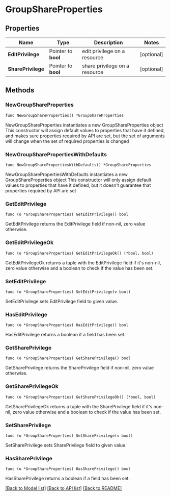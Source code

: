 # GroupShareProperties

## Properties

Name | Type | Description | Notes
------------ | ------------- | ------------- | -------------
**EditPrivilege** | Pointer to **bool** | edit privilege on a resource | [optional] 
**SharePrivilege** | Pointer to **bool** | share privilege on a resource | [optional] 

## Methods

### NewGroupShareProperties

`func NewGroupShareProperties() *GroupShareProperties`

NewGroupShareProperties instantiates a new GroupShareProperties object
This constructor will assign default values to properties that have it defined,
and makes sure properties required by API are set, but the set of arguments
will change when the set of required properties is changed

### NewGroupSharePropertiesWithDefaults

`func NewGroupSharePropertiesWithDefaults() *GroupShareProperties`

NewGroupSharePropertiesWithDefaults instantiates a new GroupShareProperties object
This constructor will only assign default values to properties that have it defined,
but it doesn't guarantee that properties required by API are set

### GetEditPrivilege

`func (o *GroupShareProperties) GetEditPrivilege() bool`

GetEditPrivilege returns the EditPrivilege field if non-nil, zero value otherwise.

### GetEditPrivilegeOk

`func (o *GroupShareProperties) GetEditPrivilegeOk() (*bool, bool)`

GetEditPrivilegeOk returns a tuple with the EditPrivilege field if it's non-nil, zero value otherwise
and a boolean to check if the value has been set.

### SetEditPrivilege

`func (o *GroupShareProperties) SetEditPrivilege(v bool)`

SetEditPrivilege sets EditPrivilege field to given value.

### HasEditPrivilege

`func (o *GroupShareProperties) HasEditPrivilege() bool`

HasEditPrivilege returns a boolean if a field has been set.

### GetSharePrivilege

`func (o *GroupShareProperties) GetSharePrivilege() bool`

GetSharePrivilege returns the SharePrivilege field if non-nil, zero value otherwise.

### GetSharePrivilegeOk

`func (o *GroupShareProperties) GetSharePrivilegeOk() (*bool, bool)`

GetSharePrivilegeOk returns a tuple with the SharePrivilege field if it's non-nil, zero value otherwise
and a boolean to check if the value has been set.

### SetSharePrivilege

`func (o *GroupShareProperties) SetSharePrivilege(v bool)`

SetSharePrivilege sets SharePrivilege field to given value.

### HasSharePrivilege

`func (o *GroupShareProperties) HasSharePrivilege() bool`

HasSharePrivilege returns a boolean if a field has been set.


[[Back to Model list]](../README.md#documentation-for-models) [[Back to API list]](../README.md#documentation-for-api-endpoints) [[Back to README]](../README.md)


